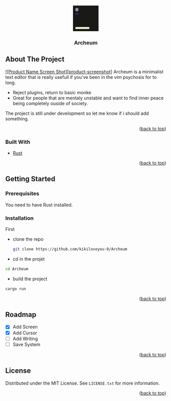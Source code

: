 <div id="top"></div>
<!-- PROJECT LOGO -->
<br />
<div align="center">
  <a href="https://github.com/kikiloveyou-0/Archeum">
    <img src="img/logo.png" alt="Logo" width="80" height="80">
  </a>

  <h3 align="center">Archeum</h3>
</div>

<!-- ABOUT THE PROJECT -->
## About The Project

[![Product Name Screen Shot][product-screenshot]](https://github.com/kikiloveyou-0/Archeum/blob/master/img/enter.png)
Archeum is a minimalist text editor that is really usefull if you've been in the vim psychosis for to long.

* Reject plugins, return to basic monke
* Great for people that are mentaly unstable and want to find inner peace being completely ouside of society.

The project is still under development so let me know if i should add something.

<p align="right">(<a href="#top">back to top</a>)</p>



### Built With
* [Rust](https://www.rust-lang.org/)

<p align="right">(<a href="#top">back to top</a>)</p>



<!-- GETTING STARTED -->
## Getting Started

### Prerequisites

You need to have Rust installed.

### Installation

First
* clone the repo
  ```sh
  git clone https://github.com/kikiloveyou-0/Archeum
  ```
* cd in the projet 
```sh
cd Archeum
```
* build the project
```sh
cargo run
```


<p align="right">(<a href="#top">back to top</a>)</p>

<!-- ROADMAP -->
## Roadmap

- [x] Add Screen
- [x] Add Cursor
- [ ] Add Writing
- [ ] Save System

<p align="right">(<a href="#top">back to top</a>)</p>

<!-- LICENSE -->
## License

Distributed under the MIT License. See `LICENSE.txt` for more information.

<p align="right">(<a href="#top">back to top</a>)</p>
